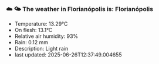 ### ☁️ 🌤️  The weather in Florianópolis is: Florianópolis

- Temperature: 13.29°C
- On flesh: 13.1°C
- Relative air humidity: 93%
- Rain: 0.12 mm
- Description: Light rain
- last updated: 2025-06-26T12:37:49.004655
